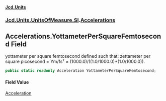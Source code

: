 #### [Jcd.Units](index.md 'index')

### [Jcd.Units.UnitsOfMeasure.SI](Jcd.Units.UnitsOfMeasure.SI.md 'Jcd.Units.UnitsOfMeasure.SI').[Accelerations](Accelerations.md 'Jcd.Units.UnitsOfMeasure.SI.Accelerations')

## Accelerations.YottameterPerSquareFemtosecond Field

yottameter per square femtosecond defined such that: zettameter per square picosecond = Ym/fs² ×
(1000.0)/((1.0/1000.0)*(1.0/1000.0)).

```csharp
public static readonly Acceleration YottameterPerSquareFemtosecond;
```

#### Field Value

[Acceleration](Acceleration.md 'Jcd.Units.UnitTypes.Acceleration')